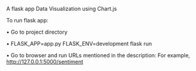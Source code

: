 A flask app Data Visualization using Chart.js

To run flask app:

• Go to project directory

• FLASK_APP=app.py FLASK_ENV=development flask run

• Go to browser and run URLs mentioned in the description:
For example, http://127.0.0.1:5000/sentiment
